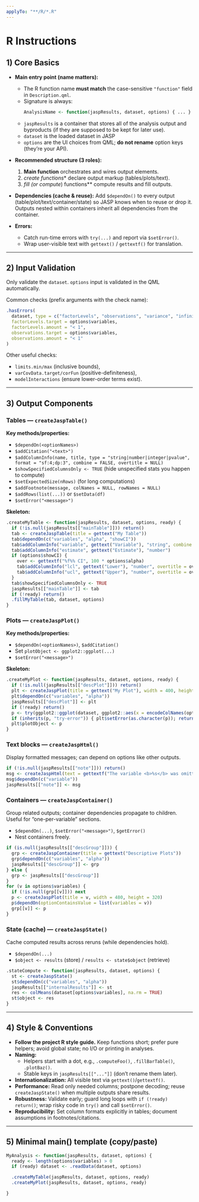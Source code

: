 ```yaml
---
applyTo: "**/R/*.R"
---
```


# R Instructions

## 1) Core Basics

- **Main entry point (name matters):**
  - The R function name **must match** the case-sensitive `"function"` field in `Description.qml`.
  - Signature is always:
    ```r
    AnalysisName <- function(jaspResults, dataset, options) { ... }
    ```
  - `jaspResults` is a container that stores all of the analysis output and byproducts (if they are supposed to be kept for later use).
  - `dataset` is the loaded dataset in JASP
  - `options` are the UI choices from QML; **do not rename** option keys (they’re your API).

- **Recommended structure (3 roles):**
  1) **Main function** orchestrates and wires output elements.
  2) **create* functions** declare output markup (tables/plots/text).
  3) **fill* (or compute*) functions** compute results and fill outputs.

- **Dependencies (cache & reuse):**
  Add `$dependOn()` to every output (table/plot/text/container/state) so JASP knows when to reuse or drop it.
  Outputs nested within containers inherit all dependencies from the container.

- **Errors:**
  - Catch run-time errors with `try(...)` and report via `$setError()`.
  - Wrap user-visible text with `gettext()` / `gettextf()` for translation.

---

## 2) Input Validation

Only validate the `dataset`. `options` input is validated in the QML automatically.

Common checks (prefix arguments with the check name):
```r
.hasErrors(
  dataset, type = c("factorLevels", "observations", "variance", "infinity", "missingValues"),
  factorLevels.target = options$variables,
  factorLevels.amount = "< 1",
  observations.target = options$variables,
  observations.amount = "< 1"
)
```
Other useful checks:
- `limits.min/max` (inclusive bounds),
- `varCovData.target/corFun` (positive-definiteness),
- `modelInteractions` (ensure lower-order terms exist).

---

## 3) Output Components

### Tables — `createJaspTable()`
**Key methods/properties:**
- `$dependOn(<optionNames>)`
- `$addCitation("<text>")`
- `$addColumnInfo(name, title, type = "string|number|integer|pvalue", format = "sf:4;dp:3", combine = FALSE, overtitle = NULL)`
- `$showSpecifiedColumnsOnly <- TRUE` (hide unspecified stats you happen to compute)
- `$setExpectedSize(nRows)` (for long computations)
- `$addFootnote(message, colNames = NULL, rowNames = NULL)`
- `$addRows(list(...))` or `$setData(df)`
- `$setError("<message>")`

**Skeleton:**
```r
.createMyTable <- function(jaspResults, dataset, options, ready) {
  if (!is.null(jaspResults[["mainTable"]])) return()
  tab <- createJaspTable(title = gettext("My Table"))
  tab$dependOn(c("variables", "alpha", "showCI"))
  tab$addColumnInfo("variable", gettext("Variable"), "string", combine = TRUE)
  tab$addColumnInfo("estimate", gettext("Estimate"), "number")
  if (options$showCI) {
    over <- gettextf("%f%% CI", 100 * options$alpha)
    tab$addColumnInfo("lcl", gettext("Lower"), "number", overtitle = over)
    tab$addColumnInfo("ucl", gettext("Upper"), "number", overtitle = over)
  }
  tab$showSpecifiedColumnsOnly <- TRUE
  jaspResults[["mainTable"]] <- tab
  if (!ready) return()
  .fillMyTable(tab, dataset, options)
}
```

### Plots — `createJaspPlot()`
**Key methods/properties:**
- `$dependOn(<optionNames>)`, `$addCitation()`
- Set `plotObject <- ggplot2::ggplot(...)`
- `$setError("<message>")`

**Skeleton:**
```r
.createMyPlot <- function(jaspResults, dataset, options, ready) {
  if (!is.null(jaspResults[["descPlot"]])) return()
  plt <- createJaspPlot(title = gettext("My Plot"), width = 400, height = 300)
  plt$dependOn(c("variables", "alpha"))
  jaspResults[["descPlot"]] <- plt
  if (!ready) return()
  p <- try(ggplot2::ggplot(dataset, ggplot2::aes(x = encodeColNames(options$variables[1]))) + ggplot2::geom_histogram())
  if (inherits(p, "try-error")) { plt$setError(as.character(p)); return() }
  plt$plotObject <- p
}
```

### Text blocks — `createJaspHtml()`
Display formatted messages; can depend on options like other outputs.
```r
if (!is.null(jaspResults[["note"]])) return()
msg <- createJaspHtml(text = gettextf("The variable <b>%s</b> was omitted.", variable))
msg$dependOn(c("variable"))
jaspResults[["note"]] <- msg
```

### Containers — `createJaspContainer()`
Group related outputs; container dependencies propagate to children. Useful for “one-per-variable” sections.
- `$dependOn(...)`, `$setError("<message>")`, `$getError()`
- Nest containers freely.

```r
if (is.null(jaspResults[["descGroup"]])) {
  grp <- createJaspContainer(title = gettext("Descriptive Plots"))
  grp$dependOn(c("variables", "alpha"))
  jaspResults[["descGroup"]] <- grp
} else {
  grp <- jaspResults[["descGroup"]]
}
for (v in options$variables) {
  if (!is.null(grp[[v]])) next
  p <- createJaspPlot(title = v, width = 480, height = 320)
  p$dependOn(optionContainsValue = list(variables = v))
  grp[[v]] <- p
}
```

### State (cache) — `createJaspState()`
Cache computed results across reruns (while dependencies hold).
- `$dependOn(...)`
- `$object <- results` (store) / `results <- state$object` (retrieve)

```r
.stateCompute <- function(jaspResults, dataset, options) {
  st <- createJaspState()
  st$dependOn(c("variables", "alpha"))
  jaspResults[["internalResults"]] <- st
  res <- colMeans(dataset[options$variables], na.rm = TRUE)
  st$object <- res
}
```

---

## 4) Style & Conventions

- **Follow the project R style guide.** Keep functions short; prefer pure helpers; avoid global state; no I/O or printing in analyses.
- **Naming:**
  - Helpers start with a dot, e.g., `.computeFoo()`, `.fillBarTable()`, `.plotBaz()`.
  - Stable keys in `jaspResults[["..."]]` (don’t rename them later).
- **Internationalization:** All visible text via `gettext()`/`gettextf()`.
- **Performance:** Read only needed columns; postpone decoding; reuse `createJaspState()` when multiple outputs share results.
- **Robustness:** Validate early; guard long loops with `if (!ready) return()`; wrap risky code in `try()` and call `$setError()`.
- **Reproducibility:** Set column formats explicitly in tables; document assumptions in footnotes/citations.

---

## 5) Minimal main() template (copy/paste)

```r
MyAnalysis <- function(jaspResults, dataset, options) {
  ready <- length(options$variables) > 0
  if (ready) dataset <- .readData(dataset, options)

  .createMyTable(jaspResults, dataset, options, ready)
  .createMyPlot(jaspResults, dataset, options, ready)

}
```
